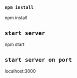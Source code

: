 ### `npm install`

npm install

## `start server`

npm start

## `start server on port`

localhost:3000

